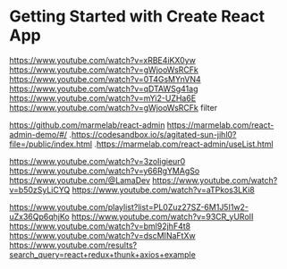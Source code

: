 # Getting Started with Create React App

https://www.youtube.com/watch?v=xRBE4iKX0yw
https://www.youtube.com/watch?v=gWjooWsRCFk
https://www.youtube.com/watch?v=0T4GsMYnVN4
https://www.youtube.com/watch?v=qDTAWSg41ag
https://www.youtube.com/watch?v=mYi2-UZHa6E
https://www.youtube.com/watch?v=gWjooWsRCFk
filter

https://github.com/marmelab/react-admin
https://marmelab.com/react-admin-demo/#/
.https://codesandbox.io/s/agitated-sun-jihl0?file=/public/index.html
.https://marmelab.com/react-admin/useList.html

https://www.youtube.com/watch?v=3zoIigieur0
https://www.youtube.com/watch?v=y66RgYMAgSo
https://www.youtube.com/@LamaDev
https://www.youtube.com/watch?v=b50zSyLiCYQ
https://www.youtube.com/watch?v=aTPkos3LKi8

https://www.youtube.com/playlist?list=PL0Zuz27SZ-6M1J5I1w2-uZx36Qp6qhjKo
https://www.youtube.com/watch?v=93CR_yURoII
https://www.youtube.com/watch?v=bml92jhF4t8
https://www.youtube.com/watch?v=dscMINaFtXw
https://www.youtube.com/results?search_query=react+redux+thunk+axios+example
